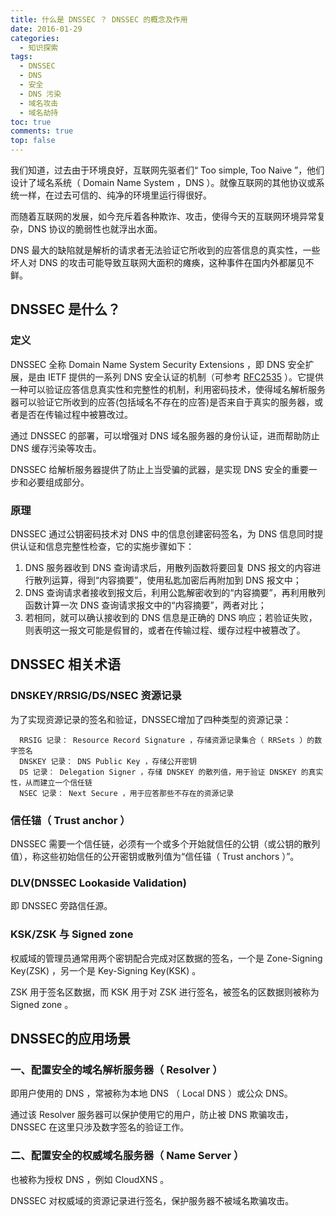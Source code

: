 ```yaml
---
title: 什么是 DNSSEC ？ DNSSEC 的概念及作用
date: 2016-01-29
categories: 
  - 知识探索
tags: 
  - DNSSEC
  - DNS
  - 安全
  - DNS 污染
  - 域名攻击
  - 域名劫持
toc: true
comments: true
top: false
---
```


我们知道，过去由于环境良好，互联网先驱者们“ Too simple, Too Naive ”，他们设计了域名系统（ Domain Name System ，DNS ）。就像互联网的其他协议或系统一样，在过去可信的、纯净的环境里运行得很好。

而随着互联网的发展，如今充斥着各种欺诈、攻击，使得今天的互联网环境异常复杂，DNS 协议的脆弱性也就浮出水面。

DNS 最大的缺陷就是解析的请求者无法验证它所收到的应答信息的真实性，一些坏人对 DNS 的攻击可能导致互联网大面积的瘫痪，这种事件在国内外都屡见不鲜。

<!--more-->

## DNSSEC 是什么？

### 定义

DNSSEC 全称 Domain Name System Security Extensions ，即 DNS 安全扩展，是由 IETF 提供的一系列 DNS 安全认证的机制（可参考 [RFC2535](https://tools.ietf.org/html/rfc2535) ）。它提供一种可以验证应答信息真实性和完整性的机制，利用密码技术，使得域名解析服务器可以验证它所收到的应答(包括域名不存在的应答)是否来自于真实的服务器，或者是否在传输过程中被篡改过。

通过 DNSSEC 的部署，可以增强对 DNS 域名服务器的身份认证，进而帮助防止 DNS 缓存污染等攻击。

DNSSEC 给解析服务器提供了防止上当受骗的武器，是实现 DNS 安全的重要一步和必要组成部分。

### 原理

DNSSEC 通过公钥密码技术对 DNS 中的信息创建密码签名，为 DNS 信息同时提供认证和信息完整性检查，它的实施步骤如下：

1. DNS 服务器收到 DNS 查询请求后，用散列函数将要回复 DNS 报文的内容进行散列运算，得到“内容摘要”，使用私匙加密后再附加到 DNS 报文中；
2. DNS 查询请求者接收到报文后，利用公匙解密收到的“内容摘要”，再利用散列函数计算一次 DNS 查询请求报文中的“内容摘要”，两者对比；
3. 若相同，就可以确认接收到的 DNS 信息是正确的 DNS 响应；若验证失败，则表明这一报文可能是假冒的，或者在传输过程、缓存过程中被篡改了。

## DNSSEC 相关术语

### DNSKEY/RRSIG/DS/NSEC 资源记录

为了实现资源记录的签名和验证，DNSSEC增加了四种类型的资源记录：

```
  RRSIG 记录： Resource Record Signature ，存储资源记录集合（ RRSets ）的数字签名
  DNSKEY 记录： DNS Public Key ，存储公开密钥
  DS 记录： Delegation Signer ，存储 DNSKEY 的散列值，用于验证 DNSKEY 的真实性，从而建立一个信任链
  NSEC 记录： Next Secure ，用于应答那些不存在的资源记录
```

### 信任锚（ Trust anchor ）

DNSSEC 需要一个信任链，必须有一个或多个开始就信任的公钥（或公钥的散列值），称这些初始信任的公开密钥或散列值为“信任锚（ Trust anchors ）”。

### DLV(DNSSEC Lookaside Validation)

即 DNSSEC 旁路信任源。

### KSK/ZSK 与 Signed zone

权威域的管理员通常用两个密钥配合完成对区数据的签名，一个是 Zone-Signing Key(ZSK) ，另一个是 Key-Signing Key(KSK) 。

ZSK 用于签名区数据，而 KSK 用于对 ZSK 进行签名，被签名的区数据则被称为 Signed zone 。

## DNSSEC的应用场景

### 一、配置安全的域名解析服务器（ Resolver ）

即用户使用的 DNS ，常被称为本地 DNS （ Local DNS ）或公众 DNS。

通过该 Resolver 服务器可以保护使用它的用户，防止被 DNS 欺骗攻击， DNSSEC 在这里只涉及数字签名的验证工作。

### 二、配置安全的权威域名服务器（ Name Server ）

也被称为授权 DNS ，例如 CloudXNS 。

DNSSEC 对权威域的资源记录进行签名，保护服务器不被域名欺骗攻击。